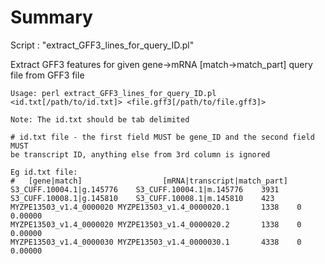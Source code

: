 Summary
===========
Script : "extract_GFF3_lines_for_query_ID.pl"

  Extract GFF3 features for given gene->mRNA [match->match_part] query file from GFF3 file

	Usage: perl extract_GFF3_lines_for_query_ID.pl <id.txt[/path/to/id.txt]> <file.gff3[/path/to/file.gff3]>

	Note: The id.txt should be tab delimited

	# id.txt file - the first field MUST be gene_ID and the second field MUST
	be transcript ID, anything else from 3rd column is ignored

	Eg id.txt file:
	#   [gene|match]                  [mRNA|transcript|match_part]
	S3_CUFF.10004.1|g.145776	S3_CUFF.10004.1|m.145776	3931
	S3_CUFF.10008.1|g.145810	S3_CUFF.10008.1|m.145810	423
	MYZPE13503_v1.4_0000020	MYZPE13503_v1.4_0000020.1       1338    0       0.00000
	MYZPE13503_v1.4_0000020	MYZPE13503_v1.4_0000020.2       1338    0       0.00000
	MYZPE13503_v1.4_0000030	MYZPE13503_v1.4_0000030.1       4338    0       0.00000
	
<END>

